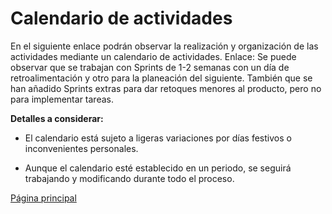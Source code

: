 # Calendario de actividades

En el siguiente enlace podrán observar la realización y organización de las actividades mediante un calendario de actividades.
Enlace: 
Se puede observar que se trabajan con Sprints de 1-2 semanas con un día de retroalimentación y otro para la planeación del siguiente. También que se han añadido Sprints extras
para dar retoques menores al producto, pero no para implementar tareas.

**Detalles a considerar:**

- El calendario está sujeto a ligeras variaciones por días festivos o inconvenientes personales.

- Aunque el calendario esté establecido en un periodo, se seguirá trabajando y modificando durante todo el proceso.

[Página principal](https://github.com/Equipo-13FIS/Ingenieria-en-linea)
